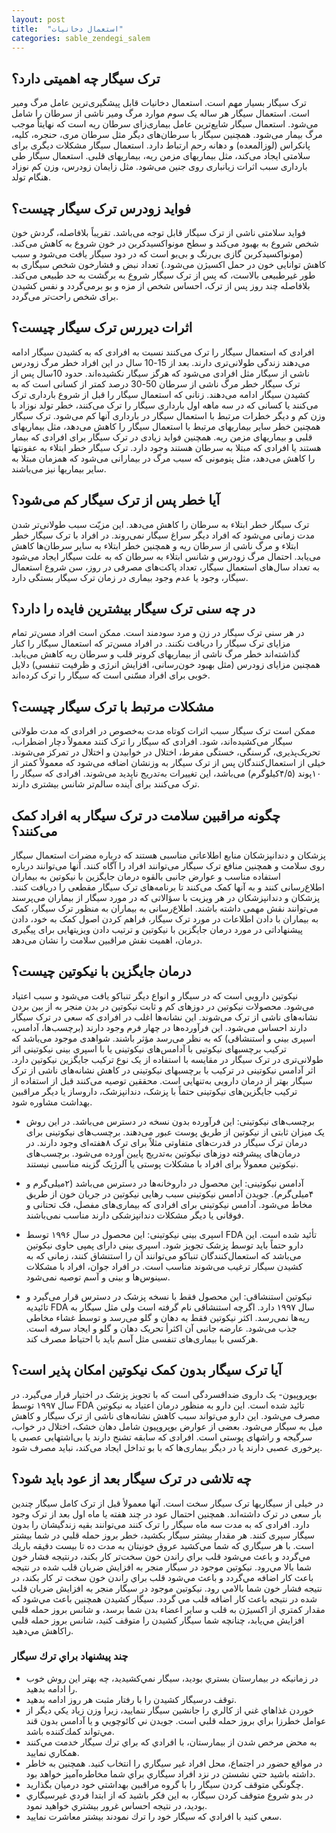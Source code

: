 ```yaml
---
layout: post
title:  "استعمال دخانیات"
categories: sable_zendegi_salem
---
```

<!-- tasvir ezafe shavad -->
<!-- bazbini dar kholase ha anjam shavad -->
## ترک سیگار چه اهمیتی دارد؟

ترک سیگار بسیار مهم است. استعمال دخانیات قابل پیشگیری‌ترین عامل مرگ ومیر است. استعمال سیگار هر ساله یک سوم موارد مرگ ومیر ناشی از سرطان را شامل می‌شود. استعمال سیگار شایع‌ترین عامل بیماری‌زای سرطان ریه است که نهایتاً موجب مرگ بیمار می‌شود. همچنین سیگار با سرطان‌های دیگر مثل سرطان مری، حنجره، کلیه، پانکراس (لوزالمعده) و دهانه رحم ارتباط دارد. استعمال سیگار مشکلات دیگری برای سلامتی ایجاد می‌کند، مثل بیماریهای مزمن ریه، بیماریهای قلبی. استعمال سیگار طی بارداری سبب اثرات زیانباری روی جنین می‌شود. مثل زایمان زودرس، وزن کم نوزاد هنگام تولد.

## فواید زودرس ترک سیگار چیست؟

فواید سلامتی ناشی از ترک سیگار قابل توجه می‌باشد. تقریباً بلافاصله، گردش خون شخص شروع به بهبود می‌کند و سطح مونواکسیدکربن در خون شروع به کاهش می‌کند. (مونواکسیدکربن گازی بی‌رنگ و بی‌بو است که در دود سیگار یافت می‌شود و سبب کاهش توانایی خون در حمل اکسیژن می‌شود.) تعداد نبض و فشارخون شخص سیگاری به طور غیرطبیعی بالاست، که پس از ترک سیگار شروع به برگشت به حد طبیعی می‌کند. بلافاصله چند روز پس از ترک، احساس شخص از مزه و بو برمی‌گردد و نفس کشیدن برای شخص راحت‌تر می‌گردد.

## اثرات دیررس ترک سیگار چیست؟

افرادی که استعمال سیگار را ترک می‌کنند نسبت به افرادی که به کشیدن سیگار ادامه می‌دهند زندگی طولانی‌تری دارند. بعد از 15-10 سال در این افراد خطر مرگ زودرس ناشی از سیگار مثل افرادی می‌شود که هرگز سیگار نکشیده‌اند. حدود 10سال پس از ترک سیگار خطر مرگ ناشی از سرطان 50-30 درصد کمتر از کسانی است که به کشیدن سیگار ادامه می‌دهند. زنانی که استعمال سیگار را قبل از شروع بارداری ترک می‌کنند یا کسانی که در سه ماهه اول بارداری سیگار را ترک می‌کنند، خطر تولد نوزاد با وزن کم و دیگر خطرات مرتبط با استعمال سیگار در بارداری آنها کم می‌شود. ترک سیگار همچنین خطر سایر بیماریهای مرتبط با استعمال سیگار را کاهش می‌دهد، مثل بیماریهای قلبی و بیماریهای مزمن ریه. همچنین فواید زیادی در ترک سیگار برای افرادی که بیمار هستند یا افرادی که مبتلا به سرطان هستند وجود دارد. ترک سیگار خطر ابتلاء  به عفونتها را کاهش می‌دهد، مثل پنومونی که سبب مرگ در بیمارانی می‌شود که همزمان مبتلا به سایر بیماریها نیز می‌باشند.

## آیا خطر پس از ترک سیگار کم می‌شود؟

ترک سیگار خطر ابتلاء  به سرطان را کاهش می‌دهد. این مزیّت سبب طولانی‌تر شدن مدت زمانی می‌شود که افراد دیگر سراغ سیگار نمی‌روند. در افراد با ترک سیگار خطر ابتلاء  و مرگ ناشی از سرطان ریه و همچنین خطر ابتلاء  به سایر سرطان‌ها کاهش می‌یابد. احتمال مرگ زودرس و شانس ابتلاء  به سرطان که به علت سیگار ایجاد می‌شود به تعداد سال‌های استعمال سیگار، تعداد پاکت‌های مصرفی در روز، سن شروع استعمال سیگار، وجود یا عدم وجود بیماری در زمان ترک سیگار بستگی دارد.

## در چه سنی ترک سیگار بیشترین فایده را دارد؟

در هر سنی ترک سیگار در زن و مرد سودمند است. ممکن است افراد مسن‌تر تمام مزایای ترک سیگار را دریافت نکنند. در افراد مسن‌تر که استعمال سیگار را کنار گذاشته‌اند خطر مرگ ناشی از بیماریهای کرونر قلب و سرطان ریه کاهش می‌یابد. همچنین مزایای زودرس (مثل بهبود خون‌رسانی، افزایش انرژی و ظرفیت تنفسی) دلایل خوبی برای افراد مسّنی است که سیگار را ترک کرده‌اند.

## مشکلات مرتبط با ترک سیگار چیست؟

ممکن است ترک سیگار سبب اثرات کوتاه مدت به‌خصوص در افرادی که مدت طولانی سیگار می‌کشیده‌اند، شود. افرادی که سیگار را ترک کنند معمولاً دچار اضطراب، تحریک‌پذیری، گرسنگی، خستگی مفرط، اختلال در خوابیدن و اختلال در تمرکز می‌شوند. خیلی از استعمال‌کنندگان پس از ترک سیگار به وزنشان اضافه می‌شود که معمولاً کمتر از ۱۰پوند (۴/۵کیلوگرم) می‌باشد، این تغییرات به‌تدریج ناپدید می‌شوند. افرادی که سیگار را ترک می‌کنند برای آینده سالم‌تر شانس بیشتری دارند.

## چگونه مراقبین سلامت در ترک سیگار به افراد کمک می‌کنند؟

پزشکان و دندانپزشکان منابع اطلاعاتی مناسبی هستند که درباره مضرات استعمال سیگار روی سلامت و همچنین منافع ترک سیگار می‌توانند افراد را آگاه کنند. آنها می‌توانند درباره استفاده مناسب و عوارض جانبی بالقوه درمان جایگزین با نیکوتین به بیماران اطلاع‌رسانی کنند و به آنها کمک می‌کنند تا برنامه‌های ترک سیگار مقطعی را دریافت کنند. پزشکان و دندانپزشکان در هر ویزیت با سؤالاتی که در مورد سیگار از بیماران می‌پرسند می‌توانند نقش مهمی داشته باشند.
اطلاع‌رسانی به بیماران به منظور ترک سیگار، کمک به بیماران با دادن اطلاعات در مورد ترک سیگار، فراهم کردن اصول کمک به خود، دادن پیشنهاداتی در مورد درمان جایگزین با نیکوتین و ترتیب دادن ویزیتهایی برای پیگیری درمان، اهمیت نقش مراقبین سلامت را نشان می‌دهد.

## درمان جایگزین با نیکوتین چیست؟

نیکوتین دارویی است که در سیگار و انواع دیگر تنباکو یافت می‌شود و سبب اعتیاد می‌شود. محصولات نیکوتین در دوزهای کم و ثابت نیکوتین در بدن منجر به از بین بردن نشانه‌های ناشی از ترک می‌شوند. این نشانه‌ها اغلب در افرادی که سعی در ترک سیگار دارند احساس می‌شود. این فرآورده‌ها در چهار فرم وجود دارند (برچسب‌ها، آدامس، اسپری بینی و استنشاقی) که به نظر می‌رسد مؤثر باشند. شواهدی موجود می‌باشد که ترکیب برچسبهای نیکوتیی با آدامس‌های نیکوتینی یا با اسپری بینی نیکوتینی اثر طولانی‌تری در ترک سیگار در مقایسه با استفاده از یک نوع ترکیب جایگزین نیکوتین دارد. اثر آدامس نیکوتینی در ترکیب با برچسبهای نیکوتینی در کاهش نشانه‌های ناشی از ترک سیگار بهتر از درمان دارویی به‌تنهایی است. محققین توصیه می‌کنند قبل از استفاده از ترکیب جایگزین‌های نیکوتینی حتماً با پزشک، دندانپزشک، داروساز یا دیگر مراقبین بهداشت مشاوره شود.

- برچسب‌های نیکوتینی:
این فرآورده بدون نسخه در دسترس می‌باشد. در این روش یک میزان ثابتی از نیکوتین از طریق پوست عبور می‌دهند. برچسب‌های نیکوتینی برای درمان ترک سیگار در قدرت‌های متفاوتی مثلاً برای ترک ۸هفته‌ای وجود دارند. در درمان‌های پیشرفته دوزهای نیکوتین به‌تدریج پایین آورده می‌شود. برچسب‌های نیکوتین معمولاً برای افراد با مشکلات پوستی یا آلرژیک گزینه مناسبی نیستند.

- آدامس نیکوتینی:
این محصول در داروخانه‌ها در دسترس می‌باشد (۲میلی‌گرم و ۴میلی‌گرم). جویدن آدامس نیکوتینی سبب رهایی نیکوتین در جریان خون از طریق مخاط می‌شود. آدامس نیکوتینی برای افرادی که بیماری‌های مفصل، فک تحتانی و فوقانی یا دیگر مشکلات دندانپزشکی دارند مناسب نمی‌باشند.
- اسپری بینی نیکوتینی:
این محصول در سال ۱۹۹۶ توسط FDA تأئید شده است. این دارو حتماً باید توسط پزشک تجویز شود. اسپری بینی دارای پمپی حاوی نیکوتین می‌باشد که استعمال‌کنندگان تنباکو می‌توانند آن را استنشاق کنند، زمانی که به کشیدن سیگار ترغیب می‌شوند مناسب است. در افراد جوان، افراد با مشکلات سینوس‌ها و بینی و آسم توصیه نمی‌شود.
- نیکوتین استنشاقی:
این محصول فقط با نسخه پزشک در دسترس قرار می‌گیرد و تائیدیه FDA سال ۱۹۹۷ دارد.
اگرچه استنشاقی نام گرفته است ولی مثل سیگار به ریه‌ها نمی‌رسد. اکثر نیکوتین فقط به دهان و گلو می‌رسد و توسط غشاء مخاطی جذب می‌شود. عارضه جانبی آن اکثرأ تحریک دهان و گلو و ایجاد سرفه است. هرکسی با بیماری‌های تنفسی مثل آسم باید با احتیاط مصرف کند.

## آیا ترک سیگار بدون کمک نیکوتین امکان پذیر است؟

بوپروپیون- یک داروی ضدافسردگی است که با تجویز پزشک در اختیار قرار می‌گیرد. در سال ۱۹۹۷ توسط FDA تائید شده است. این دارو به منظور درمان اعتیاد به نیکوتین مصرف می‌شود. این دارو می‌تواند سبب کاهش نشانه‌های ناشی از ترک سیگار و کاهش میل به سیگار می‌شود. بعضی از عوارض بوپروپیون شامل دهان خشک، اختلال در خواب، سرگیجه و راشهای پوستی است. افرادی که سابقه تشنج دارند یا بی‌اشتهایی عصبی یا پرخوری عصبی دارند یا در دیگر بیماری‌ها که با بو تداخل ایجاد می‌کند، نباید مصرف شود.

## چه تلاشی در ترک سیگار بعد از عود باید شود؟

در خیلی از سیگاریها ترک سیگار سخت است. آنها معمولأ قبل از ترک کامل سیگار چندین بار سعی در ترک داشته‌اند. همچنین احتمال عود در چند هفته یا ماه اول بعد از ترک وجود دارد. افرادی که به مدت سه ماه سیگار را ترک کنند می‌توانند بقیه زندگیشان را بدون سیگار سپری کنند.
هر مقدار بيشتر سيگار بكشيد، خطر بروز حمله قلبي در شما بيشتر است. با هر سيگاري كه شما مي‌كشيد عروق خونيتان به مدت ده تا بيست دقيقه باريك مي‌گردد و باعث مي‌شود قلب براي راندن خون سخت‌تر كار بكند، درنتيجه فشار خون شما بالا مي‌رود. نيكوتين موجود در سيگار منجر به افزايش ضربان قلب شده در نتيجه باعث كار اضافه مي‌گردد و باعث مي‌شود قلب براي راندن خون سخت تر كار بكند، در نتيجه فشار خون شما بالامي رود. نيكوتين موجود در سيگار منجر به افزايش ضربان قلب شده در نتيجه باعث كار اضافه قلب مي گردد. سيگار كشيدن همچنين باعث مي‌شود كه مقدار كمتري از اكسيژن به قلب و ساير اعضاء بدن شما برسد، و شانس بروز حمله قلبي افزايش مي‌يابد، چنانچه شما سيگار كشيدن را متوقف كنيد، شانس بروز حمله قلبي راكاهش مي‌دهيد. 

### چند پيشنهاد براي ترك سيگار 

- در زمانيكه در بيمارستان بستري بوديد، سيگار نمي‌كشيدید، چه بهتر اين روش خوب را ادامه بدهيد. 
- توقف درسيگار كشيدن را با رفتار مثبت هر روز ادامه بدهيد. 
- خوردن غذاهاي غني از كالري را جانشين سيگار ننماييد، زيرا وزن زياد يكي ديگر از عوامل خطرزا براي بروز حمله قلبي است. جويدن ني كائوچويي و يا آدامس بدون قند مي‌تواند كمك‌كننده باشد.
- به محض مرخص شدن از بيمارستان، با افرادي كه براي ترك سيگار خدمت مي‌كنند همكاري نماييد.
- در مواقع حضور در اجتماع، محل افراد غير سيگاري را انتخاب كنيد. همچنين به خاطر داشته باشيد حتي نشستن در نزد افراد سيگاري براي شما مخاطره‌آميز خواهد بود. 
- چگونگي متوقف كردن سيگار را با گروه مراقبين بهداشتي خود درميان بگذاريد.
- در بدو شروع متوقف كردن سيگار، به اين فكر باشيد كه از ابتدا فردي غيرسيگاري بوديد، در نتيجه احساس غرور بيشتري خواهيد نمود. 
- سعي كنيد با افرادي كه سيگار خود را ترك نمودند بيشتر معاشرت نماييد. 